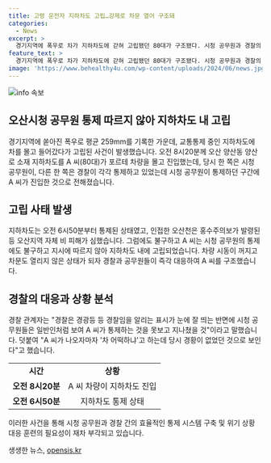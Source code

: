 ```yaml
---
title: 고령 운전자 지하차도 고립…강제로 차문 열어 구조돼
categories:
  - News
excerpt: >
  경기지역에 폭우로 차가 지하차도에 갇혀 고립됐던 80대가 구조됐다. 시청 공무원과 경찰의 통제를 따르지 않은 것으로 전해졌는데, 경찰은 공무원의 표시가 덜 눈에 띄어 차주가 통제를 못 본 것으로 추정되고 있다. 공무원과 경찰이 즉각 대응해 80대를 구조했으며, 차주의 경황이 없어 보였다고 전했다. 평균 259㎜의 폭우로 인근 지역은 홍수 피해가 심각했다.
feature_text: >
  경기지역에 폭우로 차가 지하차도에 갇혀 고립됐던 80대가 구조됐다. 시청 공무원과 경찰의 통제를 따르지 않은 것으로 전해졌는데, 경찰은 공무원의 표시가 덜 눈에 띄어 차주가 통제를 못 본 것으로 추정되고 있다. 공무원과 경찰이 즉각 대응해 80대를 구조했으며, 차주의 경황이 없어 보였다고 전했다. 평균 259㎜의 폭우로 인근 지역은 홍수 피해가 심각했다.
image: 'https://www.behealthy4u.com/wp-content/uploads/2024/06/news.jpg'
---
```


<p><img src="https://www.behealthy4u.com/wp-content/uploads/2024/06/news.jpg" alt="info 속보" /></p>

<h2>오산시청 공무원 통제 따르지 않아 지하차도 내 고립</h2>

<p data-ke-size="size16">경기지역에 쏟아진 폭우로 평균 259mm를 기록한 가운데, 교통통제 중인 지하차도에 차를 몰고 들어갔다가 고립된 사건이 발생했습니다. 오전 8시20분께 오산 양산동 양산로 소재 지하차도를 A 씨(80대)가 포르테 차량을 몰고 진입했는데, 당시 한 쪽은 시청 공무원이, 다른 한 쪽은 경찰이 각각 통제하고 있었는데 시청 공무원이 통제하던 구간에 A 씨가 진입한 것으로 전해졌습니다.</p>

<h2 data-ke-size="size26">고립 사태 발생</h2>

<p data-ke-size="size16">지하차도는 오전 6시50분부터 통제된 상태였고, 인접한 오산천은 홍수주의보가 발령된 등 오산지역 자체 비 피해가 심했습니다. 그럼에도 불구하고 A 씨는 시청 공무원의 통제에도 불구하고 지시에 따르지 않아 지하차도 내에 고립되었습니다. 차량 시동이 꺼지고 차문도 열리지 않은 상태가 되자 경찰과 공무원들이 즉각 대응하여 A 씨를 구조했습니다.</p>

<h2 data-ke-size="size26">경찰의 대응과 상황 분석</h2>

<p data-ke-size="size16">경찰 관계자는 "경찰은 경광등 등 경찰임을 알리는 표시가 눈에 잘 띄는 반면에 시청 공무원들은 일반인처럼 보여 A 씨가 통제하는 것을 못보고 지나쳤을 것"이라고 말했습니다. 덧붙여 "A 씨가 나오자마자 '차 어떡하냐'고 하는데 당시 경황이 없었던 것으로 보인다"고 했습니다.</p>

<table>
   <tbody>
      <tr>
         <td style="text-align: center; height: 17px;"><b>시간</b></td>
         <td style="text-align: center; height: 17px;"><b>상황</b></td>
      </tr>
      <tr>
         <td style="text-align: center; height: 17px;"><b>오전 8시20분</b></td>
         <td style="text-align: center; height: 17px;">A 씨 차량이 지하차도 진입</td>
      </tr>
      <tr>
         <td style="text-align: center; height: 17px;"><b>오전 6시50분</b></td>
         <td style="text-align: center; height: 17px;">지하차도 통제 상태</td>
      </tr>
   </tbody>
</table>

<p data-ke-size="size16">이러한 사건을 통해 시청 공무원과 경찰 간의 효율적인 통제 시스템 구축 및 위기 상황 대응 훈련의 필요성이 재차 부각되고 있습니다.</p>
생생한 뉴스, <a href="https://opensis.kr" rel="dofollow">opensis.kr</a>


